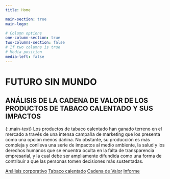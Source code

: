 ```yaml
---
title: Home

main-section: true
main-logo:

# Column options
one-column-section: true
two-columns-section: false
# If two columns is true
# Media position
media-left: false
---
```


# FUTURO SIN MUNDO
## ANÁLISIS DE LA CADENA DE VALOR DE LOS PRODUCTOS DE TABACO CALENTADO Y SUS IMPACTOS

{:.main-text}
Los productos de tabaco calentado han ganado terreno en el mercado a través de una intensa campaña de marketing que los presenta como una opción menos dañina. No obstante, su producción es
más compleja y conlleva una serie de impactos al medio ambiente, la salud y los derechos humanos que se enuentra oculta en la falta de transparencia empresarial, y la cual debe ser ampliamente
difundida como una forma de contribuir a que las personas tomen decisiones más sustentadas.


[Análisis corporativo](/analisis-corporativo/)
[Tabaco calentado](/tabaco-calentado/)
[Cadena de Valor]()
[Informe]()




